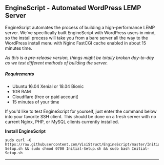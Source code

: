 ## **EngineScript - Automated WordPress LEMP Server**

EngineScript automates the process of building a high-performance LEMP server. We've specifically built EngineScript with WordPress users in mind, so the install process will take you from a bare server all the way to the WordPress install menu with Nginx FastCGI cache enabled in about 15 minutes time.

*As this is a pre-release version, things might be totally broken day-to-day as we test different methods of building the server.*

##### Requirements
- Ubuntu 16.04 Xenial or 18.04 Bionic
- 1GB RAM
- Cloudflare (free or paid account)
- 15 minutes of your time

If you'd like to test EngineScript for yourself, just enter the command below into your favorite SSH client. This should be done on a fresh server with no current Nginx, PHP, or MySQL clients currently installed.

**Install EngineScript**
```shell
sudo curl -O https://raw.githubusercontent.com/VisiStruct/EngineScript/master/Initial-Setup.sh && sudo chmod 0700 Initial-Setup.sh && sudo bash Initial-Setup.sh
```

----------
